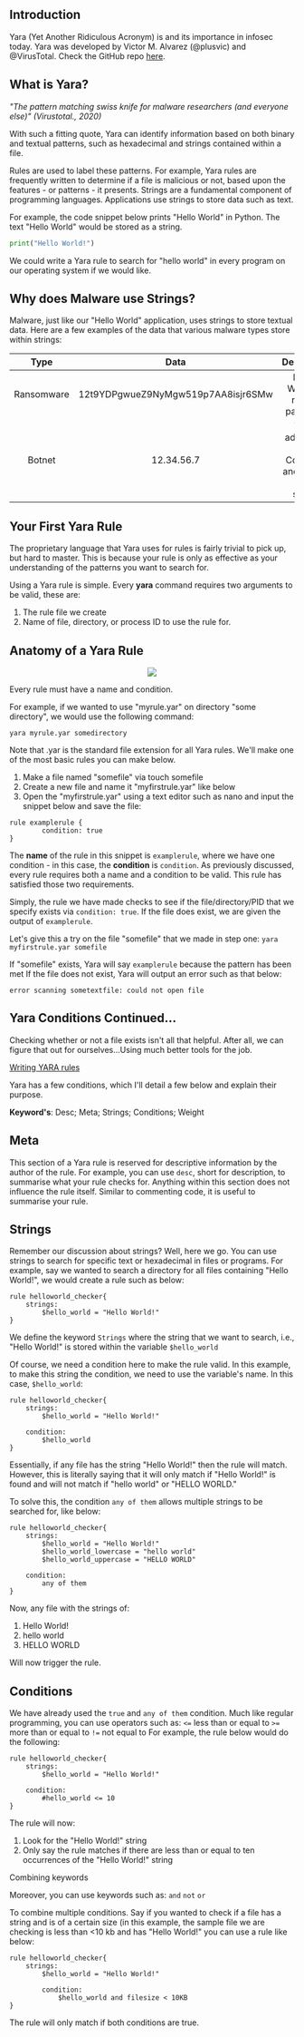 ## Introduction

Yara (Yet Another Ridiculous Acronym) is and its importance in infosec today. Yara was developed by Victor M. Alvarez (@plusvic) and @VirusTotal. Check the GitHub repo [here](https://github.com/virustotal/yara).

## What is Yara?

*"The pattern matching swiss knife for malware researchers (and everyone else)" (Virustotal., 2020)*

With such a fitting quote, Yara can identify information based on both binary and textual patterns, such as hexadecimal and strings contained within a file.

Rules are used to label these patterns. For example, Yara rules are frequently written to determine if a file is malicious or not, based upon the features - or patterns - it presents. Strings are a fundamental component of programming languages. Applications use strings to store data such as text.

For example, the code snippet below prints "Hello World" in Python. The text "Hello World" would be stored as a string.

```python
print("Hello World!")
```
We could write a Yara rule to search for "hello world" in every program on our operating system if we would like. 
## Why does Malware use Strings?
Malware, just like our "Hello World" application, uses strings to store textual data. Here are a few examples of the data that various malware types store within strings:

|Type        | Data           | Description |
|:-------------:|:------------:|:------------:|
|Ransomware   | 12t9YDPgwueZ9NyMgw519p7AA8isjr6SMw   | Bitcoin Wallet for ransom payments. |
|Botnet   | 12.34.56.7   | The IP address of the Command and Control (C&C) server. |

## Your First Yara Rule

The proprietary language that Yara uses for rules is fairly trivial to pick up, but hard to master. This is because your rule is only as effective as your understanding of the patterns you want to search for.

Using a Yara rule is simple. Every **yara** command requires two arguments to be valid, these are:
1) The rule file we create
2) Name of file, directory, or process ID to use the rule for.

## Anatomy of a Yara Rule

<p align="center">
  <img src="https://github.com/AM1RKA/SOC-Analyst/blob/main/Cyber%20Threat%20Intellegence/Yara/AnatomyOfYara.png">
</p>

Every rule must have a name and condition.

For example, if we wanted to use "myrule.yar" on directory "some directory", we would use the following command:
```shell
yara myrule.yar somedirectory
```
Note that .yar is the standard file extension for all Yara rules. We'll make one of the most basic rules you can make below.

1. Make a file named "somefile" via touch somefile
2. Create a new file and name it "myfirstrule.yar" like below
3. Open the "myfirstrule.yar" using a text editor such as nano and input the snippet below and save the file:
```shell
rule examplerule {
        condition: true
}
```
The **name** of the rule in this snippet is `examplerule`, where we have one condition - in this case, the **condition** is `condition`. As previously discussed, every rule requires both a name and a condition to be valid. This rule has satisfied those two requirements.

Simply, the rule we have made checks to see if the file/directory/PID that we specify exists via `condition: true`. If the file does exist, we are given the output of `examplerule`.

Let's give this a try on the file "somefile" that we made in step one:
`yara myfirstrule.yar somefile`

If "somefile" exists, Yara will say `examplerule` because the pattern has been met
If the file does not exist, Yara will output an error such as that below:
```shell
error scanning sometextfile: could not open file
```

## Yara Conditions Continued...

Checking whether or not a file exists isn't all that helpful. After all, we can figure that out for ourselves...Using much better tools for the job.

[Writing YARA rules](https://yara.readthedocs.io/en/stable/writingrules.html)

Yara has a few conditions, which I'll detail a few below and explain their purpose.

**Keyword's**: Desc; Meta; Strings; Conditions; Weight

## Meta
This section of a Yara rule is reserved for descriptive information by the author of the rule. For example, you can use `desc`, short for description, to summarise what your rule checks for. Anything within this section does not influence the rule itself. Similar to commenting code, it is useful to summarise your rule.

## Strings
Remember our discussion about strings? Well, here we go. You can use strings to search for specific text or hexadecimal in files or programs. For example, say we wanted to search a directory for all files containing "Hello World!", we would create a rule such as below:
```shell
rule helloworld_checker{
	strings:
		$hello_world = "Hello World!"
}
```
We define the keyword `Strings` where the string that we want to search, i.e., "Hello World!" is stored within the variable `$hello_world`

Of course, we need a condition here to make the rule valid. In this example, to make this string the condition, we need to use the variable's name. In this case, `$hello_world`:
```shell
rule helloworld_checker{
	strings:
		$hello_world = "Hello World!"

	condition:
		$hello_world
}
```
Essentially, if any file has the string "Hello World!" then the rule will match. However, this is literally saying that it will only match if "Hello World!" is found and will not match if "hello world" or "HELLO WORLD."

To solve this, the condition `any of them` allows multiple strings to be searched for, like below:
```shell
rule helloworld_checker{
	strings:
		$hello_world = "Hello World!"
		$hello_world_lowercase = "hello world"
		$hello_world_uppercase = "HELLO WORLD"

	condition:
		any of them
}
```
Now, any file with the strings of:
1. Hello World!
2. hello world
3. HELLO WORLD

Will now trigger the rule.

## Conditions
We have already used the `true` and `any of them` condition. Much like regular programming, you can use operators such as:
`<=` less than or equal to
`>=` more than or equal to
`!=` not equal to
For example, the rule below would do the following:
```shell
rule helloworld_checker{
	strings:
		$hello_world = "Hello World!"

	condition:
        #hello_world <= 10
}
```
The rule will now:
1. Look for the "Hello World!" string
2. Only say the rule matches if there are less than or equal to ten occurrences of the "Hello World!" string

Combining keywords

Moreover, you can use keywords such as: `and` `not` `or`

To combine multiple conditions. Say if you wanted to check if a file has a string and is of a certain size (in this example, the sample file we are checking is less than <10 kb and has "Hello World!" you can use a rule like below:
```shell
rule helloworld_checker{
	strings:
		$hello_world = "Hello World!" 
        
        condition:
	        $hello_world and filesize < 10KB 
}
```
The rule will only match if both conditions are true.
